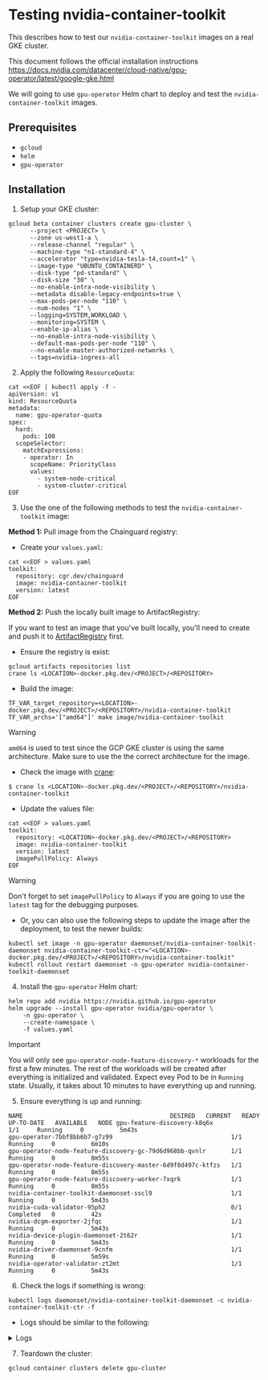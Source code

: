 # Testing nvidia-container-toolkit

This describes how to test our `nvidia-container-toolkit` images on a real GKE cluster.

This document follows the official installation instructions https://docs.nvidia.com/datacenter/cloud-native/gpu-operator/latest/google-gke.html

We will going to use `gpu-operator` Helm chart to deploy and test the `nvidia-container-toolkit` images.

## Prerequisites

* `gcloud`
* `helm`
* `gpu-operator`

## Installation

1. Setup your GKE cluster:

```shell
gcloud beta container clusters create gpu-cluster \
      --project <PROJECT> \
      --zone us-west1-a \
      --release-channel "regular" \
      --machine-type "n1-standard-4" \
      --accelerator "type=nvidia-tesla-t4,count=1" \
      --image-type "UBUNTU_CONTAINERD" \
      --disk-type "pd-standard" \
      --disk-size "30" \
      --no-enable-intra-node-visibility \
      --metadata disable-legacy-endpoints=true \
      --max-pods-per-node "110" \
      --num-nodes "1" \
      --logging=SYSTEM,WORKLOAD \
      --monitoring=SYSTEM \
      --enable-ip-alias \
      --no-enable-intra-node-visibility \
      --default-max-pods-per-node "110" \
      --no-enable-master-authorized-networks \
      --tags=nvidia-ingress-all
```

2. Apply the following `ResourceQuota`:

```shell
cat <<EOF | kubectl apply -f -
apiVersion: v1
kind: ResourceQuota
metadata:
  name: gpu-operator-quota
spec:
  hard:
    pods: 100
  scopeSelector:
    matchExpressions:
    - operator: In
      scopeName: PriorityClass
      values:
        - system-node-critical
        - system-cluster-critical
EOF
```

3. Use the one of the following methods to test the `nvidia-container-toolkit` image:

**Method 1:** Pull image from the Chainguard registry:

* Create your `values.yaml`:

```shell
cat <<EOF > values.yaml
toolkit:
  repository: cgr.dev/chainguard
  image: nvidia-container-toolkit
  version: latest
EOF
```

**Method 2:** Push the locally built image to ArtifactRegistry:

If you want to test an image that you've built locally, you'll need to create and push it to [ArtifactRegistry](https://cloud.google.com/artifact-registry) first.

* Ensure the registry is exist:

```shell
gcloud artifacts repositories list
crane ls <LOCATION>-docker.pkg.dev/<PROJECT>/<REPOSITORY>
```

* Build the image:
```shell
TF_VAR_target_repository=<LOCATION>-docker.pkg.dev/<PROJECT>/<REPOSITORY>/nvidia-container-toolkit TF_VAR_archs='["amd64"]' make image/nvidia-container-toolkit
```

> [!WARNING]
> `amd64` is used to test since the GCP GKE cluster is using the same architecture. Make sure to use the the correct architecture for the image.

* Check the image with [crane](https://github.com/google/go-containerregistry/blob/main/cmd/crane/README.md):

```shell
$ crane ls <LOCATION>-docker.pkg.dev/<PROJECT>/<REPOSITORY>/nvidia-container-toolkit
```

* Update the values file:

```shell
cat <<EOF > values.yaml
toolkit:
  repository: <LOCATION>-docker.pkg.dev/<PROJECT>/<REPOSITORY>
  image: nvidia-container-toolkit
  version: latest
  imagePullPolicy: Always
EOF
```

> [!WARNING]
> Don't forget to set `imagePullPolicy` to `Always` if you are going to use the `latest` tag for the debugging purposes.

* Or, you can also use the following steps to update the image after the deployment, to test the newer builds:

```shell
kubectl set image -n gpu-operator daemonset/nvidia-container-toolkit-daemonset nvidia-container-toolkit-ctr="<LOCATION>-docker.pkg.dev/<PROJECT>/<REPOSITORY>/nvidia-container-toolkit"
kubectl rollout restart daemonset -n gpu-operator nvidia-container-toolkit-daemonset
```

4. Install the `gpu-operator` Helm chart:

```shell
helm repo add nvidia https://nvidia.github.io/gpu-operator
helm upgrade --install gpu-operator nvidia/gpu-operator \
    -n gpu-operator \
    --create-namespace \
    -f values.yaml
```

> [!IMPORTANT]
> You will only see `gpu-operator-node-feature-discovery-*` workloads for the first a few minutes. The rest of the workloads will be created after everything is initialized and validated. Expect evey Pod to be in `Running` state. Usually, it takes about 10 minutes to have everything up and running.

5. Ensure everything is up and running:

```shell
NAME                                         DESIRED   CURRENT   READY   UP-TO-DATE   AVAILABLE   NODE gpu-feature-discovery-k8q6x                                   1/1     Running     0          5m43s
gpu-operator-7bbf8bb6b7-g7z99                                 1/1     Running     0          6m10s
gpu-operator-node-feature-discovery-gc-79d6d968bb-qvnlr       1/1     Running     0          8m55s
gpu-operator-node-feature-discovery-master-6d9f8d497c-ktfzs   1/1     Running     0          8m55s
gpu-operator-node-feature-discovery-worker-7xqrk              1/1     Running     0          8m55s
nvidia-container-toolkit-daemonset-sscl9                      1/1     Running     0          5m43s
nvidia-cuda-validator-95ph2                                   0/1     Completed   0          42s
nvidia-dcgm-exporter-2jfqc                                    1/1     Running     0          5m43s
nvidia-device-plugin-daemonset-2t62r                          1/1     Running     0          5m43s
nvidia-driver-daemonset-9cnfm                                 1/1     Running     0          5m59s
nvidia-operator-validator-zt2mt                               1/1     Running     0          5m43s
```

6. Check the logs if something is wrong:

```shell
kubectl logs daemonset/nvidia-container-toolkit-daemonset -c nvidia-container-toolkit-ctr -f
```

* Logs should be similar to the following:


<details>

<summary>Logs</summary>

```

Defaulted container "nvidia-container-toolkit-ctr" out of: nvidia-container-toolkit-ctr, driver-validation (init)
time="2024-05-03T17:25:19Z" level=info msg="Parsing arguments"
time="2024-05-03T17:25:19Z" level=info msg="Starting nvidia-toolkit"
time="2024-05-03T17:25:19Z" level=info msg="Verifying Flags"
time="2024-05-03T17:25:19Z" level=info msg=Initializing
time="2024-05-03T17:25:19Z" level=info msg="Installing toolkit"
time="2024-05-03T17:25:19Z" level=info msg="disabling device node creation since --cdi-enabled=false"
time="2024-05-03T17:25:19Z" level=info msg="Installing NVIDIA container toolkit to '/usr/local/nvidia/toolkit'"
time="2024-05-03T17:25:19Z" level=info msg="Removing existing NVIDIA container toolkit installation"
time="2024-05-03T17:25:19Z" level=info msg="Creating directory '/usr/local/nvidia/toolkit'"
time="2024-05-03T17:25:19Z" level=info msg="Creating directory '/usr/local/nvidia/toolkit/.config/nvidia-container-runtime'"
time="2024-05-03T17:25:19Z" level=info msg="Installing NVIDIA container library to '/usr/local/nvidia/toolkit'"
time="2024-05-03T17:25:19Z" level=info msg="Finding library libnvidia-container.so.1 (root=)"
time="2024-05-03T17:25:19Z" level=info msg="Checking library candidate '/usr/lib64/libnvidia-container.so.1'"
time="2024-05-03T17:25:19Z" level=info msg="Resolved link: '/usr/lib64/libnvidia-container.so.1' => '/usr/lib/libnvidia-container.so.1.15.0'"
time="2024-05-03T17:25:19Z" level=info msg="Installing '/usr/lib/libnvidia-container.so.1.15.0' to '/usr/local/nvidia/toolkit/libnvidia-container.so.1.15.0'"
time="2024-05-03T17:25:19Z" level=info msg="Installed '/usr/lib/libnvidia-container.so.1.15.0' to '/usr/local/nvidia/toolkit/libnvidia-container.so.1.15.0'"
time="2024-05-03T17:25:19Z" level=info msg="Creating symlink '/usr/local/nvidia/toolkit/libnvidia-container.so.1' -> 'libnvidia-container.so.1.15.0'"
time="2024-05-03T17:25:19Z" level=info msg="Finding library libnvidia-container-go.so.1 (root=)"
time="2024-05-03T17:25:19Z" level=info msg="Checking library candidate '/usr/lib64/libnvidia-container-go.so.1'"
time="2024-05-03T17:25:19Z" level=info msg="Resolved link: '/usr/lib64/libnvidia-container-go.so.1' => '/usr/lib/libnvidia-container-go.so.1.15.0'"
time="2024-05-03T17:25:19Z" level=info msg="Installing '/usr/lib/libnvidia-container-go.so.1.15.0' to '/usr/local/nvidia/toolkit/libnvidia-container-go.so.1.15.0'"
time="2024-05-03T17:25:19Z" level=info msg="Installed '/usr/lib/libnvidia-container-go.so.1.15.0' to '/usr/local/nvidia/toolkit/libnvidia-container-go.so.1.15.0'"
time="2024-05-03T17:25:19Z" level=info msg="Creating symlink '/usr/local/nvidia/toolkit/libnvidia-container-go.so.1' -> 'libnvidia-container-go.so.1.15.0'"
time="2024-05-03T17:25:19Z" level=info msg="Installing executable '/usr/bin/nvidia-container-runtime' to /usr/local/nvidia/toolkit"
time="2024-05-03T17:25:19Z" level=info msg="Installing '/usr/bin/nvidia-container-runtime' to '/usr/local/nvidia/toolkit/nvidia-container-runtime.real'"
time="2024-05-03T17:25:19Z" level=info msg="Installed '/usr/local/nvidia/toolkit/nvidia-container-runtime.real'"
time="2024-05-03T17:25:19Z" level=info msg="Installed wrapper '/usr/local/nvidia/toolkit/nvidia-container-runtime'"
time="2024-05-03T17:25:19Z" level=info msg="Installing executable '/usr/bin/nvidia-container-runtime.cdi' to /usr/local/nvidia/toolkit"
time="2024-05-03T17:25:19Z" level=info msg="Installing '/usr/bin/nvidia-container-runtime.cdi' to '/usr/local/nvidia/toolkit/nvidia-container-runtime.cdi.real'"
time="2024-05-03T17:25:19Z" level=info msg="Installed '/usr/local/nvidia/toolkit/nvidia-container-runtime.cdi.real'"
time="2024-05-03T17:25:19Z" level=info msg="Installed wrapper '/usr/local/nvidia/toolkit/nvidia-container-runtime.cdi'"
time="2024-05-03T17:25:19Z" level=info msg="Installing executable '/usr/bin/nvidia-container-runtime.legacy' to /usr/local/nvidia/toolkit"
time="2024-05-03T17:25:19Z" level=info msg="Installing '/usr/bin/nvidia-container-runtime.legacy' to '/usr/local/nvidia/toolkit/nvidia-container-runtime.legacy.real'"
time="2024-05-03T17:25:19Z" level=info msg="Installed '/usr/local/nvidia/toolkit/nvidia-container-runtime.legacy.real'"
time="2024-05-03T17:25:19Z" level=info msg="Installed wrapper '/usr/local/nvidia/toolkit/nvidia-container-runtime.legacy'"
time="2024-05-03T17:25:19Z" level=info msg="Installing NVIDIA container CLI from '/usr/bin/nvidia-container-cli'"
time="2024-05-03T17:25:19Z" level=info msg="Installing executable '/usr/bin/nvidia-container-cli' to /usr/local/nvidia/toolkit"
time="2024-05-03T17:25:19Z" level=info msg="Installing '/usr/bin/nvidia-container-cli' to '/usr/local/nvidia/toolkit/nvidia-container-cli.real'"
time="2024-05-03T17:25:19Z" level=info msg="Installed '/usr/local/nvidia/toolkit/nvidia-container-cli.real'"
time="2024-05-03T17:25:19Z" level=info msg="Installed wrapper '/usr/local/nvidia/toolkit/nvidia-container-cli'"
time="2024-05-03T17:25:19Z" level=info msg="Installing NVIDIA container runtime hook from '/usr/bin/nvidia-container-runtime-hook'"
time="2024-05-03T17:25:19Z" level=info msg="Installing executable '/usr/bin/nvidia-container-runtime-hook' to /usr/local/nvidia/toolkit"
time="2024-05-03T17:25:19Z" level=info msg="Installing '/usr/bin/nvidia-container-runtime-hook' to '/usr/local/nvidia/toolkit/nvidia-container-runtime-hook.real'"
time="2024-05-03T17:25:19Z" level=info msg="Installed '/usr/local/nvidia/toolkit/nvidia-container-runtime-hook.real'"
time="2024-05-03T17:25:19Z" level=info msg="Installed wrapper '/usr/local/nvidia/toolkit/nvidia-container-runtime-hook'"
time="2024-05-03T17:25:19Z" level=info msg="Creating symlink '/usr/local/nvidia/toolkit/nvidia-container-toolkit' -> 'nvidia-container-runtime-hook'"
time="2024-05-03T17:25:19Z" level=info msg="Installing executable '/usr/bin/nvidia-ctk' to /usr/local/nvidia/toolkit"
time="2024-05-03T17:25:19Z" level=info msg="Installing '/usr/bin/nvidia-ctk' to '/usr/local/nvidia/toolkit/nvidia-ctk.real'"
time="2024-05-03T17:25:19Z" level=info msg="Installed '/usr/local/nvidia/toolkit/nvidia-ctk.real'"
time="2024-05-03T17:25:19Z" level=info msg="Installed wrapper '/usr/local/nvidia/toolkit/nvidia-ctk'"
time="2024-05-03T17:25:19Z" level=info msg="Installing NVIDIA container toolkit config '/usr/local/nvidia/toolkit/.config/nvidia-container-runtime/config.toml'"
time="2024-05-03T17:25:19Z" level=info msg="Skipping unset option: nvidia-container-runtime.log-level"
time="2024-05-03T17:25:19Z" level=info msg="Skipping unset option: nvidia-container-runtime.mode"
time="2024-05-03T17:25:19Z" level=info msg="Skipping unset option: nvidia-container-runtime.modes.cdi.annotation-prefixes"
time="2024-05-03T17:25:19Z" level=info msg="Skipping unset option: nvidia-container-runtime.runtimes"
time="2024-05-03T17:25:19Z" level=info msg="Skipping unset option: nvidia-container-cli.debug"
time="2024-05-03T17:25:19Z" level=info msg="Skipping unset option: nvidia-container-runtime.debug"
Using config:
accept-nvidia-visible-devices-as-volume-mounts = false
accept-nvidia-visible-devices-envvar-when-unprivileged = true

[nvidia-container-cli]
  ldconfig = "@/run/nvidia/driver/sbin/ldconfig.real"
  path = "/usr/local/nvidia/toolkit/nvidia-container-cli"
  root = "/run/nvidia/driver"

[nvidia-container-runtime]

  [nvidia-container-runtime.modes]

    [nvidia-container-runtime.modes.cdi]
      default-kind = "management.nvidia.com/gpu"

[nvidia-container-runtime-hook]
  path = "/usr/local/nvidia/toolkit/nvidia-container-runtime-hook"
  skip-mode-detection = true

[nvidia-ctk]
  path = "/usr/local/nvidia/toolkit/nvidia-ctk"
time="2024-05-03T17:25:19Z" level=info msg="Setting up runtime"
time="2024-05-03T17:25:19Z" level=info msg="Parsing arguments: [/usr/local/nvidia/toolkit]"
time="2024-05-03T17:25:19Z" level=info msg="Successfully parsed arguments"
time="2024-05-03T17:25:19Z" level=info msg="Starting 'setup' for containerd"
time="2024-05-03T17:25:19Z" level=info msg="Loading config from /runtime/config-dir/config.toml"
time="2024-05-03T17:25:19Z" level=info msg="Flushing config to /runtime/config-dir/config.toml"
time="2024-05-03T17:25:19Z" level=info msg="Sending SIGHUP signal to containerd"
time="2024-05-03T17:25:19Z" level=info msg="Successfully signaled containerd"
time="2024-05-03T17:25:19Z" level=info msg="Completed 'setup' for containerd"
time="2024-05-03T17:25:19Z" level=info msg="Waiting for signal"
```
</details>

7. Teardown the cluster:

```shell
gcloud container clusters delete gpu-cluster
```
